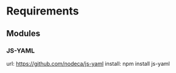 # Requirements
## Modules
### JS-YAML
url: https://github.com/nodeca/js-yaml
install: npm install js-yaml

